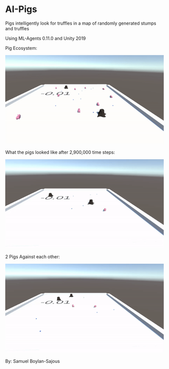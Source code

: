 # AI-Pigs
Pigs intelligently look for truffles in a map of randomly generated stumps and truffles

Using ML-Agents 0.11.0 and Unity 2019

Pig Ecosystem:

![](PigEcosystem.gif)

What the pigs looked like after 2,900,000 time steps:

![](PigSeekingTrufflesGIF.gif)

2 Pigs Against each other:

![](2PigsAgainstEachotherGIF.gif)

By: Samuel Boylan-Sajous

